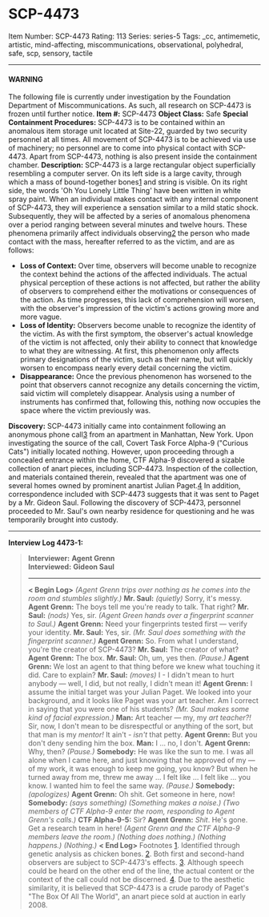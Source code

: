 # SCP-4473
Item Number: SCP-4473
Rating: 113
Series: series-5
Tags: _cc, antimemetic, artistic, mind-affecting, miscommunications, observational, polyhedral, safe, scp, sensory, tactile

---

#### WARNING
The following file is currently under investigation by the Foundation Department of Miscommunications. As such, all research on SCP-4473 is frozen until further notice.
**Item #:** SCP-4473
**Object Class:** Safe
**Special Containment Procedures:** SCP-4473 is to be contained within an anomalous item storage unit located at Site-22, guarded by two security personnel at all times. All movement of SCP-4473 is to be achieved via use of machinery; no personnel are to come into physical contact with SCP-4473.
Apart from SCP-4473, nothing is also present inside the containment chamber.
**Description:** SCP-4473 is a large rectangular object superficially resembling a computer server. On its left side is a large cavity, through which a mass of bound-together bones[1](javascript:;) and string is visible. On its right side, the words 'Oh You Lonely Little Thing' have been written in white spray paint.
When an individual makes contact with any internal component of SCP-4473, they will experience a sensation similar to a mild static shock. Subsequently, they will be affected by a series of anomalous phenomena over a period ranging between several minutes and twelve hours. These phenomena primarily affect individuals observing[2](javascript:;) the person who made contact with the mass, hereafter referred to as the victim, and are as follows:
  * **Loss of Context:** Over time, observers will become unable to recognize the context behind the actions of the affected individuals. The actual physical perception of these actions is not affected, but rather the ability of observers to comprehend either the motivations or consequences of the action. As time progresses, this lack of comprehension will worsen, with the observer's impression of the victim's actions growing more and more vague.
  * **Loss of Identity:** Observers become unable to recognize the identity of the victim. As with the first symptom, the observer's actual knowledge of the victim is not affected, only their ability to connect that knowledge to what they are witnessing. At first, this phenomenon only affects primary designations of the victim, such as their name, but will quickly worsen to encompass nearly every detail concerning the victim.
  * **Disappearance:** Once the previous phenomenon has worsened to the point that observers cannot recognize any details concerning the victim, said victim will completely disappear. Analysis using a number of instruments has confirmed that, following this, nothing now occupies the space where the victim previously was.

**Discovery:** SCP-4473 initially came into containment following an anonymous phone call[3](javascript:;) from an apartment in Manhattan, New York. Upon investigating the source of the call, Covert Task Force Alpha-9 ("Curious Cats") initially located nothing. However, upon proceeding through a concealed entrance within the home, CTF Alpha-9 discovered a sizable collection of anart pieces, including SCP-4473.
Inspection of the collection, and materials contained therein, revealed that the apartment was one of several homes owned by prominent anartist Julian Paget.[4](javascript:;) In addition, correspondence included with SCP-4473 suggests that it was sent to Paget by a Mr. Gideon Saul.
Following the discovery of SCP-4473, personnel proceeded to Mr. Saul's own nearby residence for questioning and he was temporarily brought into custody.
* * *
**Interview Log 4473-1:**
> **Interviewer:** **Agent Grenn**  
>  **Interviewed:** **Gideon Saul**
> * * *
> **< Begin Log>**
> _(Agent Grenn trips over nothing as he comes into the room and stumbles slightly.)_
> **Mr. Saul:** _(quietly)_ Sorry, it's messy.
> **Agent Grenn:** The boys tell me you're ready to talk. That right?
> **Mr. Saul:** _(nods)_ Yes, sir.
> _(Agent Green hands over a fingerprint scanner to Saul.)_
> **Agent Grenn:** Need your fingerprints tested first — verify your identity.
> **Mr. Saul:** Yes, sir.
> _(Mr. Saul does something with the fingerprint scanner.)_
> **Agent Grenn:** So. From what I understand, you're the creator of SCP-4473?
> **Mr. Saul:** The creator of what?
> **Agent Grenn:** The box.
> **Mr. Saul:** Oh, um, yes then.
> _(Pause.)_
> **Agent Grenn:** We lost an agent to that thing before we knew what touching it did. Care to explain?
> **Mr. Saul:** _(moves)_ I - I didn't mean to hurt anybody — well, I did, but not really, I didn't mean it!
> **Agent Grenn:** I assume the initial target was your Julian Paget. We looked into your background, and it looks like Paget was your art teacher. Am I correct in saying that you were one of his students?
> _(Mr. Saul makes some kind of facial expression.)_
> **Man:** Art teacher — my, my _art teacher?!_ Sir, now, I don't mean to be disrespectful or anything of the sort, but that man is my _mentor!_ It ain't - _isn't_ that petty.
> **Agent Grenn:** But you don't deny sending him the box.
> **Man:** I … no, I don't.
> **Agent Grenn:** Why, then?
> _(Pause.)_
> **Somebody:** He was like the sun to me. I was all alone when I came here, and just knowing that he approved of my — of my work, it was enough to keep me going, you know? But when he turned away from me, threw me away … I felt like … I felt like … you know. I wanted him to feel the same way.
> _(Pause.)_
> **Somebody:** _(apologizes)_
> **Agent Grenn:** Oh shit. Get someone in here, now!
> **Somebody:** _(says something)_
> _(Something makes a noise.)_
> _(Two members of CTF Alpha-9 enter the room, responding to Agent Grenn's calls.)_
> **CTF Alpha-9-5:** Sir?
> **Agent Grenn:** _Shit_. He's gone. Get a research team in here!
> _(Agent Grenn and the CTF Alpha-9 members leave the room.)_
> _(Nothing does nothing.)_
> _(Nothing happens.)_
> _(Nothing.)_
> **< End Log>**
Footnotes
[1](javascript:;). Identified through genetic analysis as chicken bones.
[2](javascript:;). Both first and second-hand observers are subject to SCP-4473's effects.
[3](javascript:;). Although speech could be heard on the other end of the line, the actual content or the context of the call could not be discerned.
[4](javascript:;). Due to the aesthetic similarity, it is believed that SCP-4473 is a crude parody of Paget's "The Box Of All The World", an anart piece sold at auction in early 2008.